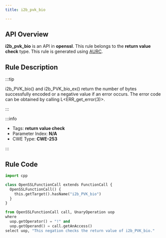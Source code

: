```yaml
---
title: i2b_pvk_bio

---
```



## API Overview
**i2b_pvk_bio** is an API in **openssl**. This rule belongs to the **return value check** type. This rule is generated using [AURC](../../tools/AURC).
## Rule Description

:::tip

i2b_PVK_bio() and i2b_PVK_bio_ex() return the number of bytes successfully encoded or a negative value if an error occurs. The error code can be obtained by calling L\<ERR_get_error(3)\>.

:::

:::info

- Tags: **return value check**
- Parameter Index: **N/A**
- CWE Type: **CWE-253**

:::

## Rule Code
```python
import cpp

class OpenSSLFunctionCall extends FunctionCall {
  OpenSSLFunctionCall() {
    this.getTarget().hasName("i2b_PVK_bio")
  }
}

from OpenSSLFunctionCall call, UnaryOperation uop
where
  uop.getOperator() = "!" and
  uop.getOperand() = call.getAnAccess()
select uop, "This negation checks the return value of i2b_PVK_bio."
```